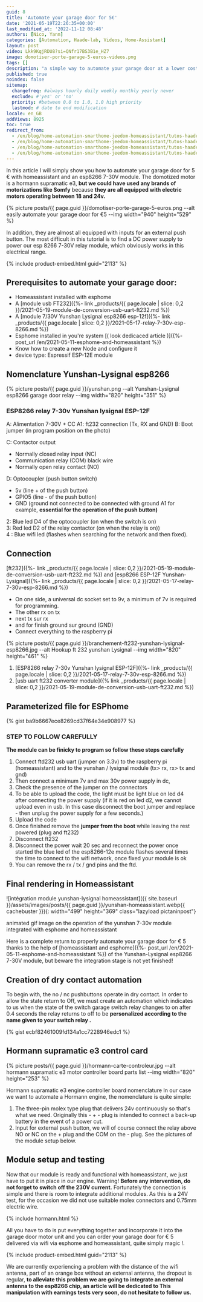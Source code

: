 ```yaml
---
guid: 8
title: 'Automate your garage door for 5€'
date: '2021-05-19T22:26:35+00:00'
last_modified_at: '2022-11-12 08:48'
authors: [Nico, Yann]
categories: [Automation, Haade-lab, Videos, Home-Assistant]
layout: post
video: Lkk9KqjRDU8?si=QNfr17BS3B1e_HZ7
image: domotiser-porte-garage-5-euros-videos.png
tags: []
description: "a simple way to automate your garage door at a lower cost"
published: true
noindex: false
sitemap:
  changefreq: #always hourly daily weekly monthly yearly never
  exclude: #'yes' or 'no'
  priority: #between 0.0 to 1.0, 1.0 high priority
  lastmod: # date to end modification
locale: en_GB
addViews: 8925
toc: true
redirect_from:
  - /en/blog/home-automation-smarthome-jeedom-homeassistant/tutos-haade-lab/domotiser-sa-porte-de-garage-pour-5e/
  - /en/blog/home-automation-smarthome-jeedom-homeassistant/tutos-haade-lab/home-assistant/domotiser-sa-porte-de-garage-pour-5e/
  - /en/blog/home-automation-smarthome-jeedom-homeassistant/tutos-haade-lab/domotiser-sa-porte-de-garage-pour-5e/2/
  - /en/blog/home-automation-smarthome-jeedom-homeassistant/tutos-haade-lab/domotiser-sa-porte-de-garage-pour-5e/3/
---
```


In this article I will simply show you how to automate your garage door for 5 € with homeassistant and an esp8266 7-30V module. The domotized motor is a hormann supramatic e3, **but we could have used any brands of motorizations like Somfy** because **they are all equipped with electric motors operating between 18 and 24v.** 

{% picture posts/{{ page.guid }}/domotiser-porte-garage-5-euros.png --alt easily automate your garage door for €5 --img width="940" height="529" %}

In addition, they are almost all equipped with inputs for an external push button. The most difficult in this tutorial is to find a DC power supply to power our esp 8266 7-30V relay module, which obviously works in this electrical range.

{% include product-embed.html guid="2113" %}

## Prerequisites to automate your garage door:

- Homeassistant installed with esphome
- A [module usb FT232]({%- link _products/{{ page.locale | slice: 0,2 }}/2021-05-19-module-de-conversion-usb-uart-ft232.md %})
- A [module 7/30V Yunshan Lysignal esp8266 esp-12f]({%- link _products/{{ page.locale | slice: 0,2 }}/2021-05-17-relay-7-30v-esp-8266.md %})
- Esphome installed in you're system [( look dedicaced article )]({%- post_url /en/2021-05-11-esphome-and-homeassistant %})
- Know how to create a new Node and configure it
- device type: Espressif ESP-12E module

## Nomenclature Yunshan-Lysignal esp8266

{% picture posts/{{ page.guid }}/yunshan.png --alt Yunshan-Lysignal esp8266 garage door relay --img width="820" height="351" %}<br>

### ESP8266 relay 7-30v Yunshan lysignal ESP-12F

A: Alimentation 7-30V + CC
A1: ft232 connection (Tx, RX and GND)
B: Boot jumper (in program position on the photo)

C: Contactor output
- Normally closed relay input (NC)
- Communication relay (COM) black wire
- Normally open relay contact (NO)

D: Optocoupler (push button switch)
- 5v (line + of the push button)
- GPIO5 (line - of the push button)
- GND (ground not connected to be connected with ground A1 for example, **essential for the operation of the push button)**

2: Blue led D4 of the optocoupler (on when the switch is on)  
3: Red led D2 of the relay contactor (on when the relay is on))  
4 : Blue wifi led (flashes when searching for the network and then fixed).

## Connection

[ft232]({%- link _products/{{ page.locale | slice: 0,2 }}/2021-05-19-module-de-conversion-usb-uart-ft232.md %}) and [esp8266 ESP-12F Yunshan-Lysignal]({%- link _products/{{ page.locale | slice: 0,2 }}/2021-05-17-relay-7-30v-esp-8266.md %})

- On one side, a universal dc socket set to 9v, a minimum of 7v is required for programming.
- The other rx on tx
- next tx sur rx
- and for finish ground sur ground (GND)
- Connect everything to the raspberry pi

{% picture posts/{{ page.guid }}/branchement-ft232-yunshan-lysignal-esp8266.jpg --alt Hookup ft 232 yunshan Lysignal --img width="820" height="461" %}

1. [ESP8266 relay 7-30v Yunshan lysignal ESP-12F]({%- link _products/{{ page.locale | slice: 0,2 }}/2021-05-17-relay-7-30v-esp-8266.md %})
2. [usb uart ft232 converter module]({% link _products/{{ page.locale | slice: 0,2 }}/2021-05-19-module-de-conversion-usb-uart-ft232.md %})

## Parameterized file for ESPhome

{% gist ba9b6667ece8269cd37f64e34e908977 %}

### STEP TO FOLLOW CAREFULLY

**The module can be finicky to program so follow these steps carefully**

1. Connect ftd232 usb uart (jumper on 3.3v) to the raspberry pi (homeassistant) and to the yunshan / lysignal module (tx> rx, rx> tx and gnd)
2. Then connect a minimum 7v and max 30v power supply in dc,
3. Check the presence of the jumper on the connectors
4. To be able to upload the code, the light must be light blue on led d4 after connecting the power supply (if it is red on led d2, we cannot upload even in usb. In this case disconnect the boot jumper and replace - then unplug the power supply for a few seconds.)
5. Upload the code
6. Once finished remove the **jumper from the boot** while leaving the rest powered (plug and ft232)
7. Disconnect ft232
8. Disconnect the power wait 20 sec and reconnect the power once started the blue led of the esp8266-12e module flashes several times the time to connect to the wifi network, once fixed your module is ok
9. You can remove the rx / tx / gnd pins and the ftd.

## Final rendering in Homeassistant

![intégration module yunshan-lysignal homeassistant]({{ site.baseurl }}/assets/images/posts/{{ page.guid }}/yunshan-homeassistant.webp{{ cachebuster }}){: width="499" height="369" class="lazyload pictaninpost"}

animated gif image on the operation of the yunshan 7-30v module integrated with esphome and homeassistant

Here is a complete return to properly automate your garage door for € 5 thanks to the help of [homeassistant and esphome]({%- post_url /en/2021-05-11-esphome-and-homeassistant %}) of the Yunshan-Lysignal esp8266 7-30V module, but beware the integration stage is not yet finished!

## Creation of dry contact automation

To begin with, the no / nc pushbuttons operate in dry contact. In order to allow the state return to Off, we must create an automation which indicates to us when the state of the switch garage switch relay changes to on after 0.4 seconds the relay returns to off to be **personalized according to the name given to your switch relay .**

{% gist ecbf82461009fd134a1cc7228946edc1 %}

## Hormann supramatic e3 control card

{% picture posts/{{ page.guid }}/hormann-carte-controleur.jpg --alt hormann supramatic e3 motor controller board parts list --img width="820" height="253" %}

Hormann supramatic e3 engine controller board nomenclature
In our case we want to automate a Hormann engine, the nomenclature is quite simple:

1. The three-pin molex type plug that delivers 24v continuously so that's what we need. Originally this - + - plug is intended to connect a back-up battery in the event of a power cut.
2. Input for external push button, we will of course connect the relay above NO or NC on the + plug and the COM on the - plug. See the pictures of the module setup below.

## Module setup and testing

Now that our module is ready and functional with homeassistant, we just have to put it in place in our engine. Warning! **Before any intervention, do not forget to switch off the 230V current.** Fortunately the connection is simple and there is room to integrate additional modules. As this is a 24V test, for the occasion we did not use suitable molex connectors and 0.75mm electric wire.

{% include hormann.html %}

All you have to do is put everything together and incorporate it into the garage door motor unit and you can order your garage door for € 5 delivered via wifi via esphome and homeassistant, quite simply magic !.

{% include product-embed.html guid="2113" %}

We are currently experiencing a problem with the distance of the wifi antenna, part of an orange box without an external antenna, the dropout is regular, **to alleviate this problem we are going to integrate an external antenna to the esp8266 chip, an article will be dedicated to This manipulation with earnings tests very soon, do not hesitate to follow us.**
